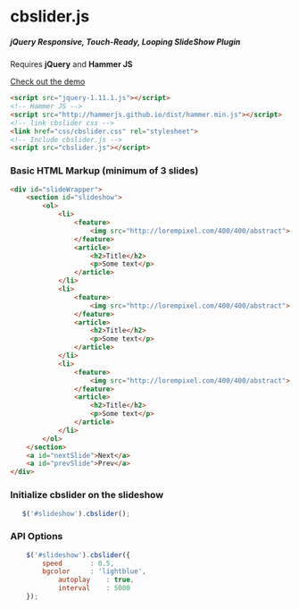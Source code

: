 cbslider.js
========
<h5>jQuery Responsive, Touch-Ready, Looping SlideShow Plugin</h5>


Requires <strong>jQuery</strong> and <strong>Hammer JS</strong>

<a href="http://webdesignstudio.ca/github/cbslider/example.html">Check out the demo</a>

```html
<script src="jquery-1.11.1.js"></script>
<!-- Hammer JS -->
<script src="http://hammerjs.github.io/dist/hammer.min.js"></script>
<!-- link cbslider css -->
<link href="css/cbslider.css" rel="stylesheet">
<!-- Include cbslider.js -->
<script src="cbslider.js"></script>
```

<h3>Basic HTML Markup (minimum of 3 slides)</h3>

```html
<div id="slideWrapper">
    <section id="slideshow">
        <ol>
            <li>
                <feature>
                    <img src="http://lorempixel.com/400/400/abstract">
                </feature>
                <article>
                    <h2>Title</h2>
                    <p>Some text</p>
                </article>
            </li>
            <li>
                <feature>
                    <img src="http://lorempixel.com/400/400/abstract">
                </feature>
                <article>
                    <h2>Title</h2>
                    <p>Some text</p>
                </article>
            </li>
            <li>
                <feature>
                    <img src="http://lorempixel.com/400/400/abstract">
                </feature>
                <article>
                    <h2>Title</h2>
                    <p>Some text</p>
                </article>
            </li>
        </ol>
    </section>
    <a id="nextSlide">Next</a>
    <a id="prevSlide">Prev</a>
</div>
```

<h3>Initialize cbslider on the slideshow</h3>

```javascript
   $('#slideshow').cbslider();	
```
<h3>API Options</h3>

```javascript 
	$('#slideshow').cbslider({
		speed       : 0.5,
		bgcolor     : 'lightblue',
	        autoplay    : true,
	        interval    : 5000
	});
```

